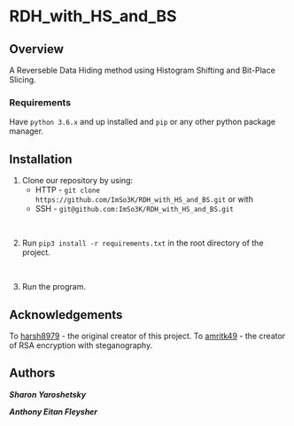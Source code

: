 # RDH_with_HS_and_BS

## Overview
A Reverseble Data Hiding method using Histogram Shifting and Bit-Place Slicing.


### Requirements
Have `python 3.6.x` and up installed and `pip` or any other python package manager.


## Installation
1. Clone our repository by using:
    * HTTP - `git clone https://github.com/ImSo3K/RDH_with_HS_and_BS.git` or with
    * SSH - `git@github.com:ImSo3K/RDH_with_HS_and_BS.git`
<br/>

2. Run `pip3 install -r requirements.txt` in the root directory of the project.
<br/>

3. Run the program.

## Acknowledgements
To [harsh8979](https://github.com/harsh8979) - the original creator of this project.
To [amritk49](https://github.com/amritk49) - the creator of RSA encryption with steganography.

## Authors
___Sharon Yaroshetsky___

___Anthony Eitan Fleysher___

